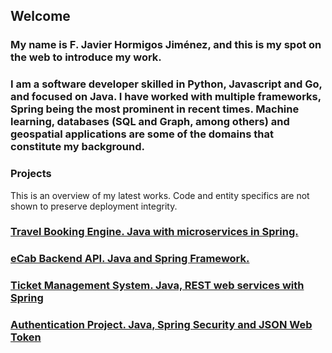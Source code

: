 ## Welcome
### My name is F. Javier Hormigos Jiménez, and this is my spot on the web to introduce my work.

### I am a software developer skilled in Python, Javascript and Go, and focused on Java. I have worked with multiple frameworks, Spring being the most prominent in recent times. Machine learning, databases (SQL and Graph, among others) and geospatial applications are some of the domains that constitute my background.

### Projects
This is an overview of my latest works. Code and entity specifics are not shown to preserve deployment integrity.

### [Travel Booking Engine. Java with microservices in Spring.](/projects/tripping/index.html)
### [eCab Backend API. Java and Spring Framework.](/projects/ecab/index.html)
### [Ticket Management System. Java, REST web services with Spring](/projects/gigantick/index.html)
### [Authentication Project. Java, Spring Security and JSON Web Token](/projects/authenticate/index.html)
